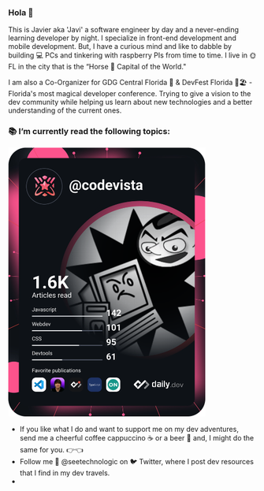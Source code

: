 ### Hola 👋


This is Javier aka 'Javi' a software engineer by day and a never-ending learning developer by night. I specialize in front-end development and mobile development. But, I have a curious mind and like to dabble by building 💻 PCs and tinkering with raspberry PIs from time to time. I live in 🌞 FL in the city that is the “Horse 🐎 Capital of the World."

I am also a Co-Organizer for GDG Central Florida 🚀 & DevFest Florida 🌴🏖 - Florida's most magical developer conference. Trying to give a vision to the dev community while helping us learn about new technologies and a better understanding of the current ones. 


### 📚 I’m currently read the following topics:
<a href="https://app.daily.dev/codevista"><img src="https://github.com/JavaVista/JavaVista/blob/main/devcard.svg" width="400" alt="Javier 'Javi' Carrion's Dev Card"/></a>


-  If you like what I do and want to support me on my dev adventures, send me a cheerful coffee cappuccino ☕ or a beer 🍻 and, I might do the same for you. 👉👈
-  Follow me 📝 @seetechnologic on  🐦 Twitter, where I post dev resources that I find in my dev travels. 
- 
